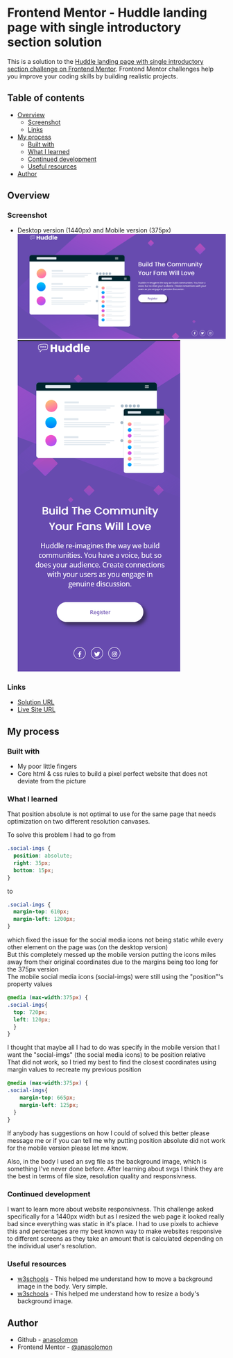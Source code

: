 # Frontend Mentor - Huddle landing page with single introductory section solution

This is a solution to the [Huddle landing page with single introductory section challenge on Frontend Mentor](https://www.frontendmentor.io/challenges/huddle-landing-page-with-a-single-introductory-section-B_2Wvxgi0). Frontend Mentor challenges help you improve your coding skills by building realistic projects. 

## Table of contents

- [Overview](#overview)
  - [Screenshot](#screenshot)
  - [Links](#links)
- [My process](#my-process)
  - [Built with](#built-with)
  - [What I learned](#what-i-learned)
  - [Continued development](#continued-development)
  - [Useful resources](#useful-resources)
- [Author](#author)


## Overview

### Screenshot
- Desktop version (1440px) and Mobile version (375px)
![](img/desktop_finished.png)
![](img/mobile_finished.png)

### Links

- [Solution URL](https://github.com/anasolomon/hubble)
- [Live Site URL](https://anasolomon.github.io/hubble/)

## My process

### Built with

- My poor little fingers
- Core html & css rules to build a pixel perfect website that does not deviate from the picture


### What I learned

That position absolute is not optimal to use for the same page that needs optimization on two different resolution canvases.

To solve this problem I had to go from

```css
.social-imgs {
  position: absolute;
  right: 35px;
  bottom: 15px;
}
```
to
```css
.social-imgs {
  margin-top: 610px;
  margin-left: 1200px;
}
```
which fixed the issue for the social media icons not being static while every other element on the page was (on the desktop version)  
But this completely messed up the mobile version putting the icons miles away from their original coordinates due to the margins being too long for the 375px version  
The mobile social media icons (social-imgs) were still using the "position"'s property values
```css
@media (max-width:375px) {
.social-imgs{
  top: 720px;
  left: 120px;
  }
}
```
I thought that maybe all I had to do was specify in the mobile version that I want the "social-imgs" (the social media icons) to be position relative  
That did not work, so I tried my best to find the closest coordinates using margin values to recreate my previous position
```css
@media (max-width:375px) {
.social-imgs{ 
    margin-top: 665px;
    margin-left: 125px;
  }
}
```
If anybody has suggestions on how I could of solved this better please message me or if you can tell me why putting position absolute did not work for the mobile version please let me know.

Also, in the body I used an svg file as the background image, which is something I've never done before. After learning about svgs I think they are the best in terms of file size, resolution quality and responsivness.


### Continued development

I want to learn more about website responsivness. This challenge asked specifically for a 1440px width but as I resized the web page it looked really bad since everything was static in it's place. I had to use pixels to achieve this and percentages are my best known way to make websites responsive to different screens as they take an amount that is calculated depending on the individual user's resolution.

### Useful resources

- [w3schools](https://www.w3schools.com/cssref/pr_background-position.php) - This helped me understand how to move a background image in the body. Very simple.
- [w3schools](https://www.w3schools.com/cssref/tryit.php?filename=trycss3_background-size) - This helped me understand how to resize a body's background image.

## Author

- Github - [anasolomon](https://github.com/anasolomon)
- Frontend Mentor - [@anasolomon](https://www.frontendmentor.io/profile/anasolomon)


